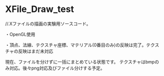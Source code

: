 # XFile_Draw_test
//.Xファイルの描画の実験用ソースコード。

・OpenGL使用

・頂点、法線、テクスチャ座標、マテリアル(0番目のみ)の反映は完了。テクスチャの反映はまだ未対応

現在、ファイルを分けずに一括にまとめている状態です。
テクスチャはbmpのみ対応。後々png対応及びファイル分けする予定。
